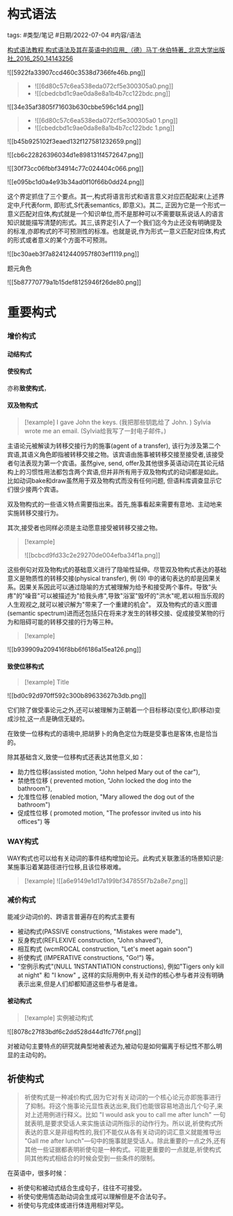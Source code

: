 # 构式语法


tags: #类型/笔记 #日期/2022-07-04 #内容/语法 


  

[构式语法教程 构式语法及其在英语中的应用_（德）马丁·休伯特著_ 北京大学出版社_2016_250_14143256](marginnote3app://note/57727ACB-5C6A-42A9-997D-EE8F634EEB28)







![[5922fa33907ccd460c3538d7366fe46b.png]][](marginnote3app://note/2B40B12C-EEB1-4B73-B63E-1B5E6B83DA0C)

> - ![[6d80c57c6ea538eda072cf5e300305a0.png]][](marginnote3app://note/0299B2B1-0988-4E64-8489-3E47558B9CD8)
> - ![[cbedcbd1c9ae0da8e8a1b4b7cc122bdc.png]][](marginnote3app://note/93E7BE15-3D7E-44AF-809D-BC88A9260946)




![[34e35af3805f71603b630cbbe596c1d4.png]][](marginnote3app://note/2B40B12C-EEB1-4B73-B63E-1B5E6B83DA0C)

> - ![[6d80c57c6ea538eda072cf5e300305a0 1.png]][](marginnote3app://note/0299B2B1-0988-4E64-8489-3E47558B9CD8)
> - ![[cbedcbd1c9ae0da8e8a1b4b7cc122bdc 1.png]][](marginnote3app://note/93E7BE15-3D7E-44AF-809D-BC88A9260946)



![[b45b925102f3eaed132f127581232659.png]][](marginnote3app://note/89402F09-4D22-49F6-9A4C-0C306D568C8B)



![[cb6c22826396034d1e898131f4572647.png]][](marginnote3app://note/9E31BD5E-6BA6-4288-8BC1-F26DF109C79B)


![[30f73cc06fbbf34914c77c024404c066.png]][](marginnote3app://note/9032F3A6-DE46-420D-97D8-0615BD790E34)

![[e095bc1d0a4e93b34ad0f10f66b0dd24.png]][](marginnote3app://note/6ACEEBBA-9E80-4736-BE2C-74B73E00715D)


这个界定抓住了三个要点。其一,构式将语言形式和语言意义对应匹配起来(上述界定中,F代表form, 即形式,S代表semantics, 即意义)。其二, 正因为它是一个形式一意义匹配对应体,构式就是一个知识单位,而不是那种可以不需要联系说话人的语言知识就能描写清楚的形式。其三,该界定引人了一个我们迄今为止还没有明确提及的标准,亦即构式的不可预测性的标准。也就是说,作为形式一意义匹配对应体,构式的形式或者意义的某个方面不可预测。[](marginnote3app://note/C3AC4E13-C5D2-470C-BB2F-6FC6DC6AC1AD)


![[bc30aeb3f7a82412440957f803ef1119.png]][](marginnote3app://note/43323279-7DAB-49B0-B8E7-4A7179F5D60F)


题元角色

![[5b87770779a1b15def8125946f26de80.png]][](marginnote3app://note/2171E88E-D806-47A8-8C4A-F8810C5F991E)





# 重要构式


### 增价构式[](marginnote3app://note/FA946ADC-BD5A-42E4-83BB-0B8FD4290B17)

#### 动结构式[](marginnote3app://note/BF27C096-13EB-4FA4-B464-4D17245C531E)

#### 使役构式[](marginnote3app://note/5A78D8AF-DCF0-4747-90FD-D5F5E573759A)
亦称**致使构式**，

#### 双及物构式[](marginnote3app://note/DE274BC0-00EA-45F1-804A-7C90F479F11B)

> [!example]
> I gave John the keys. (我把那些钥匙给了 John. ) Sylvia wrote me an email. (Sylvia给我写了一封电子邮件。)

 


主语论元被解读为转移交接行为的施事(agent of a transfer), 该行为涉及第二个宾语,其语义角色即指被转移交接之物。该宾语由施事被转移交接至接受者,该接受者句法表现为第一个宾语。虽然give, send, offer及其他很多英语动词在其论元结构上的习惯性用法都包含两个宾语,但并非所有用于双及物构式的动词都是如此。比如动词bake和draw虽然用于双及物构式而没有任何问题, 但语料库调查显示它们很少接两个宾语。[](marginnote3app://note/FF65D002-F1DF-438F-BD6E-219928FC2F12)

双及物构式的一些语义特点需要指出来。首先,施事看起来需要有意地、主动地来实施转移交接行为。[](marginnote3app://note/A7FF1340-32E6-4CAB-881F-F8C7AD283065)

其次,接受者也同样必须是主动愿意接受被转移交接之物。[](marginnote3app://note/03261403-A34A-4307-9904-CF19A1480D40)

> [!example] 
> 
> ![[bcbcd9fd33c2e29270de004efba34f1a.png]][](marginnote3app://note/E13FBB66-39AA-4B4A-B257-AFBADCC1637D)
> 

这些例句对双及物构式的基础意义进行了隐喻性延伸。尽管双及物构式表达的基础意义是物质性的转移交接(physical transfer), 例 (9) 中的诸句表达的却是因果关系。因果关系因此可以通过隐喻的方式被理解为给予和接受两个事件。导致"头疼"的"噪音"可以被描述为"给我头疼",导致"浴室"毁坏的"洪水"呢,若以相当乐观的人生观视之,就可以被识解为"带来了一个重建的机会"。
双及物构式的语义图谱(semantic spectrum)进而还包括只在将来才发生的转移交接、促成接受某物的行为和阻碍可能的转移交接的行为等三种。[](marginnote3app://note/8E2011D8-3704-458D-88AA-416769C31777)


> [!example] 
> 
![[b939909a209416f8bb6f6186a15ea126.png]][](marginnote3app://note/00276AD7-6F3B-4E9B-A6BC-93C612084AC2)







#### 致使位移构式[](marginnote3app://note/DECD1FEF-D976-489C-871C-436162F5DF8D)





> [!example] Title
> 
![[bd0c92d970ff592c300b89633627b3db.png]][](marginnote3app://note/2D9B9A76-46A3-4BAD-96BE-A913B1B80C39)


它们除了做受事论元之外,还可以被理解为正朝着一个目标移动(变化),即(移动)变成沙拉,这一点是确信无疑的。[](marginnote3app://note/46B7E4DB-1C6A-46F2-8F0F-5FBEF283D9F7)

在致使一位移构式的语境中,把胡萝卜的角色定位为既是受事也是客体,也是恰当的。[](marginnote3app://note/138E1544-1ECA-4A4B-9690-7C8C72638D74)



除其基础含义,致使一位移构式还表达其他意义,如：
- 助力性位移(assisted motion, "John helped Mary out of the car"), 
- 禁绝性位移 ( prevented motion, "John locked the dog into the bathroom"), 
- 允准性位移 (enabled motion, "Mary allowed the dog out of the bathroom") 
- 促成性位移 ( promoted motion, "The professor invited us into his offices") 
等

### WAY构式

WAY构式也可以给有关动词的事件结构增加论元。此构式关联激活的场景知识是:某施事沿着某路径进行位移,且该位移艰难。[](marginnote3app://note/CAED57CC-85D3-4B6F-8E97-31293D7FC8A8)




> [!example] 
![[a6e9149e1d17a199bf347855f7b2a8e7.png]][](marginnote3app://note/9896E911-451F-4B89-A109-9748365444CA)




### 减价构式


能减少动词价的、跨语言普遍存在的构式主要有
- 被动构式(PASSIVE constructions, "Mistakes were made"), 
- 反身构式(REFLEXIVE construction, "John shaved"), 
- 相互构式 (wcmROCAL construction, "Let's meet again soon") 
- 祈使构式 (IMPERATIVE constructions, "Go!") 等。
- "空例示构式"(NULL 1NSTANTIATION constructions), 例如"Tigers only kill at night" 和 "I know" „ 这样的实际用例中,有关动作的核心参与者并没有明确表示出来,但是人们却都知道这些参与者是谁。[](marginnote3app://note/5E64FB47-EB9F-46FF-924A-41B126707A07)

#### 被动构式


> [!example] 实例被动构式
> 
![[8078c27f83bdf6c2dd528d44d1fc776f.png]][](marginnote3app://note/BC7B1454-BDC9-44FB-8509-8B9505D69819)



对被动句主要特点的研究就典型地被表述为,被动句是如何偏离于标记性不那么明显的主动句的。[](marginnote3app://note/2DFD9C6C-E464-408D-B05C-FD53119FA75B)


## 祈使构式



> 祈使构式是一种减价构式,因为它对有关动词的一个核心论元亦即施事进行了抑制。将这个施事论元显性表达出来,我们也能很容易地造出几个句子,来对上述用例进行释义。比如 "I would ask you to call me after lunch" 一句就表明,是要求受话人来实施该动词所指示的动作行为。所以说,祈使构式所表达的意义是非组构性的,我们不能仅从各有关动词的词汇意义就能推导出 "Gall me after lunch"—句中的施事就是受话人。除此重要的一点之外,还有其他一些证据都表明祈使句是一种构式。可能更重要的一点就是,祈使构式同其他构式相结合的时候会受到一些条件的限制。[](marginnote3app://note/3C641A6C-BDF9-4582-80BB-724DED4D62FB)


在英语中，很多时候：
- 祈使句和被动式结合生成句子，往往不可接受。
- 祈使句使用情态助动词会生成可以理解但是不合法句子。
- 祈使句与完成体或进行体连用相对罕见。 